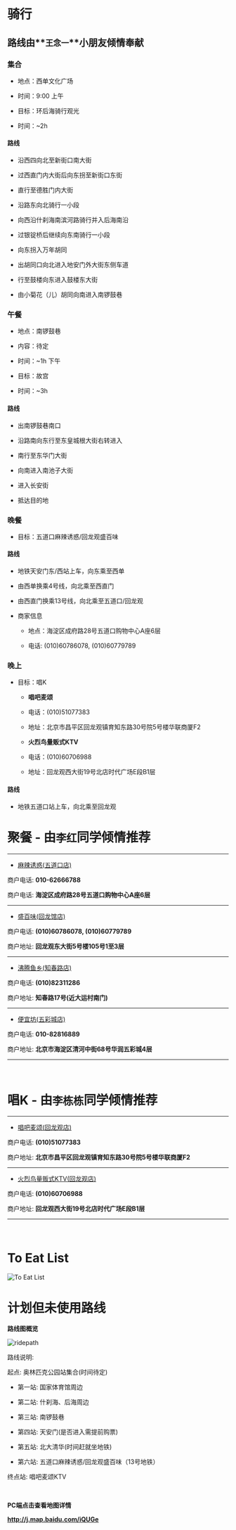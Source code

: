 # 骑行

## 路线由**`王念一`**小朋友倾情奉献


### 集合

* 地点：西单文化广场

* 时间：9:00 上午

* 目标：环后海骑行观光

* 时间：~2h

#### 路线

* 沿西四向北至新街口南大街

* 过西直门内大街后向东拐至新街口东街

* 直行至德胜门内大街

* 沿路东向北骑行一小段

* 向西沿什刹海南滨河路骑行并入后海南沿

* 过银锭桥后继续向东南骑行一小段

* 向东拐入万年胡同

* 出胡同口向北进入地安门外大街东侧车道

* 行至鼓楼向东进入鼓楼东大街

* 由小菊花（儿）胡同向南进入南锣鼓巷

### 午餐


* 地点：南锣鼓巷

* 内容：待定

* 时间：~1h 下午

* 目标：故宫

* 时间：~3h

#### 路线

* 出南锣鼓巷南口

* 沿路南向东行至东皇城根大街右转进入

* 南行至东华门大街

* 向南进入南池子大街

* 进入长安街

* 抵达目的地

### 晚餐

* 目标：五道口麻辣诱惑/回龙观盛百味

#### 路线

* 地铁天安门东/西站上车，向东乘至西单

* 由西单换乘4号线，向北乘至西直门

* 由西直门换乘13号线，向北乘至五道口/回龙观

* 商家信息

	- 地点：海淀区成府路28号五道口购物中心A座6层
	
	- 电话: (010)60786078, (010)60779789

### 晚上

* 目标：唱K

	- **唱吧麦颂**
	
	- 电话：(010)51077383
	
	- 地址：北京市昌平区回龙观镇育知东路30号院5号楼华联商厦F2


	- **火烈鸟量贩式KTV**

	- 电话：(010)60706988

	- 地址：回龙观西大街19号北店时代广场E段B1层


#### 路线

* 地铁五道口站上车，向北乘至回龙观



# 聚餐 - **由`李红`同学倾情推荐**

---

* [麻辣诱惑(五道口店)](http://j.map.baidu.com/XQn1o)

商户电话: **010-62666788**

商户电话: **海淀区成府路28号五道口购物中心A座6层**

---

* [盛百味(回龙馆店)](http://j.map.baidu.com/nn7Ik)

商户电话: **(010)60786078, (010)60779789**

商户地址: 
**回龙观东大街5号楼105号1至3层**

---

* [沸腾鱼乡(知春路店)](http://j.map.baidu.com/LDU7k)

商户电话: 
**(010)82311286**

商户地址: **知春路17号(近大运村南门)**

---

* [便宜坊(五彩城店)](http://j.map.baidu.com/aTPkr)

商户电话: **010-82816889**

商户地址: **北京市海淀区清河中街68号华润五彩城4层**

---

<br/>
 
# 唱K - **由`李栋栋`同学倾情推荐**

---

- [唱吧麦颂(回龙观店)](http://j.map.baidu.com/jBXMF) 

商户电话: **(010)51077383**

商户地址: **北京市昌平区回龙观镇育知东路30号院5号楼华联商厦F2**

---

- [火烈鸟量贩式KTV(回龙观店)](http://j.map.baidu.com/pSOkB)

商户电话: **(010)60706988**

商户地址: **回龙观西大街19号北店时代广场E段B1层**

<!--# 逛大街
# 视像
-->

---

<br/>

# To Eat List

![To Eat List](toeatlist.jpg)



# 计划但未使用路线

**路线图概览**

![ridepath](ridepath.png)

路线说明:

起点: 奥林匹克公园站集合(时间待定)

- 第一站: 国家体育馆周边

- 第二站: 什刹海、后海周边

- 第三站: 南锣鼓巷

- 第四站: 天安门(是否进入需提前购票)

- 第五站: 北大清华(时间赶就坐地铁)

- 第六站: 五道口麻辣诱惑/回龙观盛百味（13号地铁）

终点站: 唱吧麦颂KTV


<br/>

**PC端点击查看地图详情**

**<http://j.map.baidu.com/iQUGe>**

<br/>


